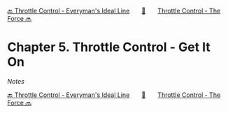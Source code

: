 [🔙 Throttle Control - Everyman's Ideal Line][previous-chapter]&nbsp;&nbsp;&nbsp;&nbsp;&nbsp;&nbsp;&nbsp;[🏡][readme]&nbsp;&nbsp;&nbsp;&nbsp;&nbsp;&nbsp;&nbsp;[Throttle Control - The Force 🔜][upcoming-chapter]

# Chapter 5. Throttle Control - Get It On

_Notes_

[🔙 Throttle Control - Everyman's Ideal Line][previous-chapter]&nbsp;&nbsp;&nbsp;&nbsp;&nbsp;&nbsp;&nbsp;[🏡][readme]&nbsp;&nbsp;&nbsp;&nbsp;&nbsp;&nbsp;&nbsp;[Throttle Control - The Force 🔜][upcoming-chapter]

[readme]: README.md
[previous-chapter]: ch04-throttle-control-everymans-ideal-line.md
[upcoming-chapter]: ch06-throttle-control-the-force.md